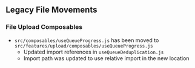 ## Legacy File Movements

### File Upload Composables

- `src/composables/useQueueProgress.js` has been moved to `src/features/upload/composables/useQueueProgress.js`
  - Updated import references in `useQueueDeduplication.js`
  - Import path was updated to use relative import in the new location

